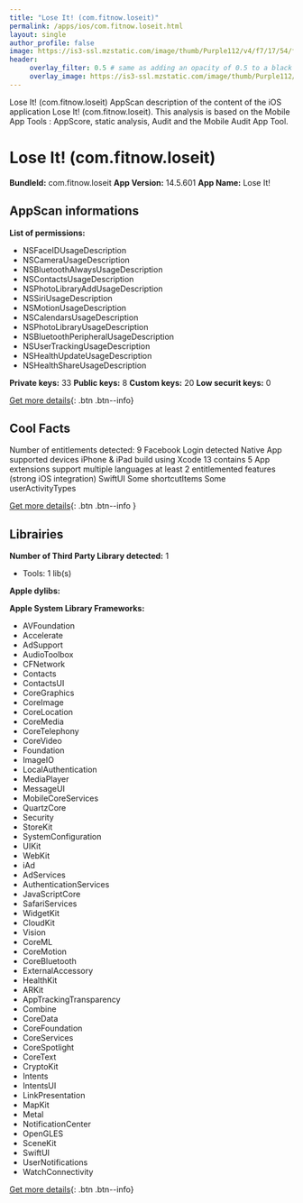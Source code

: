 ```yaml
---
title: "Lose It! (com.fitnow.loseit)"
permalink: /apps/ios/com.fitnow.loseit.html
layout: single
author_profile: false
image: https://is3-ssl.mzstatic.com/image/thumb/Purple112/v4/f7/17/54/f7175450-2f0e-62a1-f63c-7cfc1f2aab53/AppIcon-0-1x_U007emarketing-0-7-0-85-220.png/512x512bb.jpg
header: 
     overlay_filter: 0.5 # same as adding an opacity of 0.5 to a black background
     overlay_image: https://is3-ssl.mzstatic.com/image/thumb/Purple112/v4/f7/17/54/f7175450-2f0e-62a1-f63c-7cfc1f2aab53/AppIcon-0-1x_U007emarketing-0-7-0-85-220.png/512x512bb.jpg
---
```

Lose It! (com.fitnow.loseit) AppScan description of the content of the iOS application Lose It! (com.fitnow.loseit). This analysis is based on the Mobile App Tools : AppScore, static analysis, Audit and the Mobile Audit App Tool.

# Lose It! (com.fitnow.loseit)

**BundleId:** com.fitnow.loseit
**App Version:** 14.5.601
**App Name:** Lose It!


## AppScan informations 

**List of permissions:** 
- NSFaceIDUsageDescription
- NSCameraUsageDescription
- NSBluetoothAlwaysUsageDescription
- NSContactsUsageDescription
- NSPhotoLibraryAddUsageDescription
- NSSiriUsageDescription
- NSMotionUsageDescription
- NSCalendarsUsageDescription
- NSPhotoLibraryUsageDescription
- NSBluetoothPeripheralUsageDescription
- NSUserTrackingUsageDescription
- NSHealthUpdateUsageDescription
- NSHealthShareUsageDescription
  
  
**Private keys:** 33
**Public keys:** 8
**Custom keys:** 20
**Low securit keys:** 0
  
[Get more details](/pricing.html){: .btn .btn--info}

## Cool Facts

Number of entitlements detected: 9
Facebook Login detected
Native App
supported devices iPhone & iPad
build using Xcode 13
contains 5 App extensions
support multiple languages
at least 2 entitlemented features (strong iOS integration)
SwiftUI
Some shortcutItems 
Some userActivityTypes
  
[Get more details](/pricing.html){: .btn .btn--info }

## Librairies 
**Number of Third Party Library detected:** 1
- Tools: 1 lib(s)


**Apple dylibs:**


**Apple System Library Frameworks:**
- AVFoundation
- Accelerate
- AdSupport
- AudioToolbox
- CFNetwork
- Contacts
- ContactsUI
- CoreGraphics
- CoreImage
- CoreLocation
- CoreMedia
- CoreTelephony
- CoreVideo
- Foundation
- ImageIO
- LocalAuthentication
- MediaPlayer
- MessageUI
- MobileCoreServices
- QuartzCore
- Security
- StoreKit
- SystemConfiguration
- UIKit
- WebKit
- iAd
- AdServices
- AuthenticationServices
- JavaScriptCore
- SafariServices
- WidgetKit
- CloudKit
- Vision
- CoreML
- CoreMotion
- CoreBluetooth
- ExternalAccessory
- HealthKit
- ARKit
- AppTrackingTransparency
- Combine
- CoreData
- CoreFoundation
- CoreServices
- CoreSpotlight
- CoreText
- CryptoKit
- Intents
- IntentsUI
- LinkPresentation
- MapKit
- Metal
- NotificationCenter
- OpenGLES
- SceneKit
- SwiftUI
- UserNotifications
- WatchConnectivity


  
[Get more details](/pricing.html){: .btn .btn--info}

